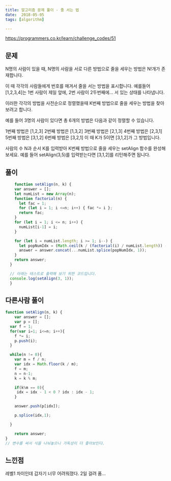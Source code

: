 ```yaml
---
title: 알고리즘 문제 풀이 - 줄 서는 법
date:  2018-05-05
tags: [algorithm]

---
```

https://programmers.co.kr/learn/challenge_codes/51

## 문제
N명의 사람이 있을 때, N명의 사람을 서로 다른 방법으로 줄을 세우는 방법은 N!개가 존재합니다.

이 때 각각의 사람들에게 번호를 매겨서 줄을 서는 방법을 표시합니다. 예를들어 [1,2,3,4]는 1번 사람이 제일 앞에, 2번 사람이 2두번째에... 서 있는 상태를 나타냅니다.

이러한 각각의 방법을 사전순으로 정렬했을때 K번째 방법으로 줄을 세우는 방법을 찾아 보려고 합니다.

예를 들어 3명의 사람이 있다면 총 6개의 방법은 다음과 같이 정렬할 수 있습니다.

1번째 방법은 [1,2,3]
2번째 방법은 [1,3,2]
3번째 방법은 [2,1,3]
4번째 방법은 [2,3,1]
5번째 방법은 [3,1,2]
6번째 방법은 [3,2,1]
이 때 K가 5이면 [3,1,2]가 그 방법입니다.

사람의 수 N과 순서 K를 입력받아 K번째 방법으로 줄을 세우는 setAlign 함수를 완성해 보세요. 예를 들어 setAlign(3,5)를 입력받는다면 [3,1,2]를 리턴해주면 됩니다.

## 풀이

```javascript
    function setAlign(n, k) {
    var answer = [];
    let numList = new Array(n);
    function factorial(n) {
      let fac = 1;
      for (let i = 1; i <=n; i++) { fac *= i };
      return fac;
    }
    for (let i = 1; i <= n; i++) {
      numList[i-1] = i;
    }

    for (let i = numList.length; i >= 1; i--) {
      let popNumIdx = (Math.ceil(k / (factorial(i) / numList.length)) - 1) % numList.length;
      answer = answer.concat(...numList.splice(popNumIdx, 1));
    }
    return answer;
  }

  // 아래는 테스트로 출력해 보기 위한 코드입니다.
  console.log(setAlign(3, 1));
  }
```

## 다른사람 풀이
```js
function setAlign(n, k) {
    var answer = [];
    var p = [];
  var f = 1;
  for(var i=1; i<=n; i++){
    f *= i;
    p.push(i);
  }

  while(n != 0){
    var m = f / n;
    var idx = Math.floor(k / m);
    f = m;
    n = n-1;
    k = k % m;

    if(k%m == 0){
     idx = idx - 1 < 0 ? idx : idx - 1;
    }

    answer.push(p[idx]);

    p.splice(idx,1);

  }

    return answer;
}
// 변수를 써서 식을 나눠놓으니 가독성이 더 좋아보인다.
```

## 느낀점
레벨1 차이인데 갑자기 너무 어려워졌다. 2일 걸려 품...